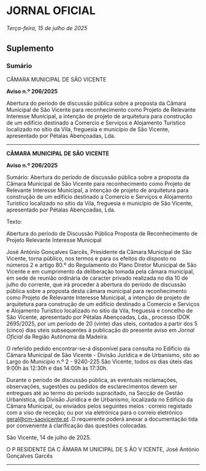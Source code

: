 # JORNAL OFICIAL

###### Terça-feira, 15 de julho de 2025

## **Suplemento**

### **Sumário**

CÂMARA MUNICIPAL DE SÃO VICENTE


**Aviso n.º 206/2025**

Abertura do período de discussão pública sobre a proposta da Câmara Municipal de
São Vicente para reconhecimento como Projeto de Relevante Interesse Municipal, a
intenção de projeto de arquitetura para construção de um edifício destinado a
Comercio e Serviços e Alojamento Turístico localizado no sítio da Vila, freguesia e
município de São Vicente, apresentado por Pétalas Abençoadas, Lda.




---

**CÂMARA** **MUNICIPAL** **DE** **SÃO** **VICENTE**


**Aviso n.º 206/2025**


Sumário:
Abertura do período de discussão pública sobre a proposta da Câmara Municipal de São Vicente para reconhecimento como Projeto de
Relevante Interesse Municipal, a intenção de projeto de arquitetura para construção de um edifício destinado a Comercio e Serviços e
Alojamento Turístico localizado no sítio da Vila, freguesia e município de São Vicente, apresentado por Pétalas Abençoadas, Lda.

Texto:

Abertura do período de Discussão Pública
Proposta de Reconhecimento de Projeto Relevante Interesse Municipal

José António Gonçalves Garcês, Presidente da Câmara Municipal de São Vicente, torna público, nos termos e para os
efeitos do disposto no números 2 e artigo 80.º do Regulamento do Plano Diretor Municipal de São Vicente e em cumprimento
da deliberação tomada pela câmara municipal, em sede de reunião ordinária de caracter privado realizada no dia 10 de julho
do corrente, que irá proceder à abertura do período de discussão pública sobre a proposta desta câmara municipal para
reconhecimento como Projeto de Relevante Interesse Municipal, a intenção de projeto de arquitetura para construção de um
edifício destinado a Comercio e Serviços e Alojamento Turístico localizado no sitio da Vila, freguesia e concelho de São
Vicente, apresentado por Pétalas Abençoadas, Lda., processo IDOK 2695/2025, por um período de 20 (vinte) dias uteis,
contados a partir dos 5 (cinco) dias uteis subsequentes à publicação do presente aviso em _Jornal Oficial_ da Região Autónoma
da Madeira.

O referido pedido encontrar-se-á disponível para consulta no Edifício da Câmara Municipal de São Vicente - Divisão
Jurídica e de Urbanismo, sito ao Largo do Município n.º 2 - 9240-225 São Vicente, todos os dias úteis das 9:00h às 12:30h e
das 14:00h às 17:30h.

Durante o período de discussão pública, as eventuais reclamações, observações, sugestões ou pedidos de esclarecimentos
devem ser entregues até ao termo do período supracitado, na Secção de Gestão Urbanística, da Divisão Jurídica e de
Urbanismo, localizada no Edifício da Câmara Municipal, ou enviados pelos seguintes meios : correio registado com a viso de
receção; ou por via eletrónica para o correio eletrónico geral@cm-saovicente.pt .O requerente poderá anexar a documentação
tida por conveniente à clarificação das questões colocadas.


São Vicente, 14 de julho de 2025.

O P RESIDENTE DA C ÂMARA M UNICIPAL DE S ÃO V ICENTE, José António Gonçalves Garcês




---
